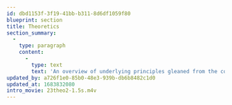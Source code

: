 ```yaml
---
id: dbd1153f-3f19-41bb-b311-8d6df1059f80
blueprint: section
title: Theoretics
section_summary:
  -
    type: paragraph
    content:
      -
        type: text
        text: 'An overview of underlying principles gleaned from the complexities in the practices of Practics, Poetics, Toetics and Didactics, and what they have in common. Although usually abstract in appearance THEORY de-mystifies the complex by classifying principles in action and demonstrating interrelations.'
updated_by: a726f1e0-85b0-48e3-939b-db6b8482c1d0
updated_at: 1683832080
intro_movie: 23theo2-1.5s.m4v
---
```

